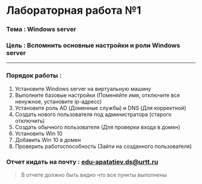 # Лабораторная работа №1
### Тема : Windows server
### Цель : Вспомнить основные настройки и роли Windows server
---
### Порядок работы :

1. Установите Windows server на виртуальную машину
2. Выполните базовые настройки (Поменяйте имя, отключите все ненужное, установите ip-адресс)
3. Установите роль AD (Доменные службы) и DNS (Для корректной)
4. Создать нового пользователя под администратора (старого отключить)
5. Создать обычного пользователя (Для проверки входа в домен)
6. Установить Win 10
7. Добавить Win 10 в домен
8. Проверить работоспособность (Зайти на созданного пользователя)

### Отчет кидать на почту : edu-apatatiev.ds@urtt.ru
> В отчете должно быть видно что все пункты выполнены